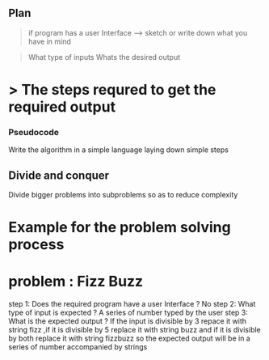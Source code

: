 ## Plan

> if program has a user Interface --> sketch or write down what you have in mind

> What type of inputs 
> Whats the desired output
# > The steps requred to get the required output

### Pseudocode

Write the algorithm in a simple language laying down simple steps 

## Divide and conquer

Divide bigger problems into subproblems so as to reduce complexity


# Example for the problem solving process

# problem : Fizz Buzz

step 1: Does the required program have a user Interface ? No
step 2: What type of input is expected ? A series of number typed by the user
step 3: What is the expected output ? 
    If the input is divisible by 3 repace it with string fizz
    ,if it is divisible by 5 replace it with string buzz
    and if it is divisible by both replace it with string fizzbuzz
    so the expected output will be in a series of number accompanied by strings
    